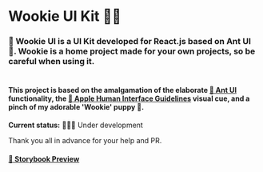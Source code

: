 # Wookie UI Kit 🍏🧸

### 🧸 Wookie UI is a UI Kit developed for React.js based on Ant UI 🐜. Wookie is a home project made for your own projects, so be careful when using it.

#

#### This project is based on the amalgamation of the elaborate [🐜 Ant UI](https://ant.design) functionality, the [🍏 Apple Human Interface Guidelines](https://developer.apple.com/design/human-interface-guidelines/) visual cue, and a pinch of my adorable 'Wookie' puppy 🐶.

<b>Current status:</b> 👨🏻‍💻 Under development

 Thank you all in advance for your help and PR.

#### [📕 Storybook Preview ](https://wookie-ui.vercel.app)